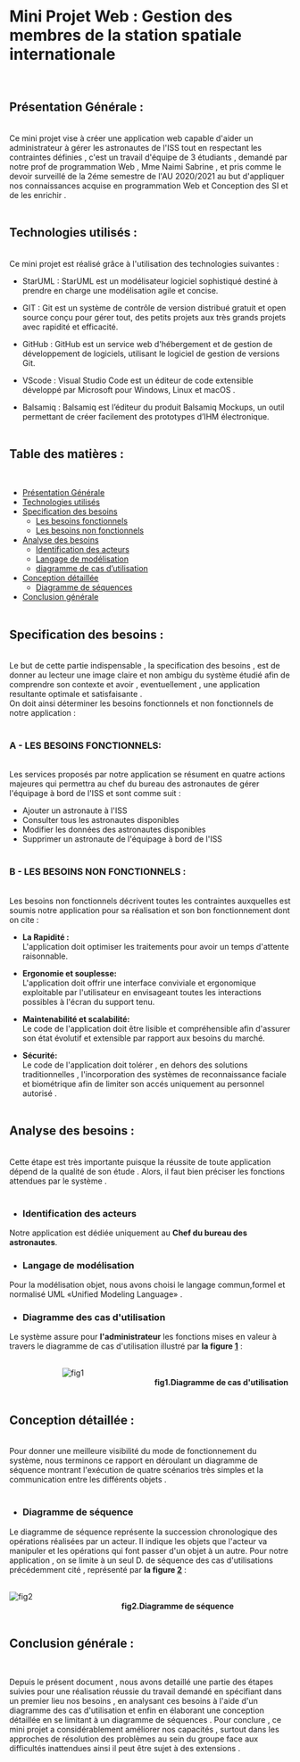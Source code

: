 
# Mini Projet Web : Gestion des membres de la station spatiale internationale

<br>


## Présentation Générale :

<br>
 Ce mini projet vise à créer une application web capable d'aider un administrateur à gérer les astronautes de l'ISS tout en respectant les contraintes définies , c'est un travail d'équipe de 3 étudiants , demandé par notre prof de programmation Web , Mme Naimi Sabrine , et pris comme le devoir surveillé de la 2éme semestre de l'AU 2020/2021 au but d'appliquer nos connaissances acquise en programmation Web et Conception des SI et de les enrichir .<br><br>


## Technologies utilisés : 

<br>
 Ce mini projet est réalisé grâce à l'utilisation des technologies suivantes :<br>

 - StarUML : 
StarUML est un modélisateur logiciel sophistiqué destiné à prendre en charge une modélisation agile et concise.

 - GIT : 
Git est un système de contrôle de version distribué gratuit et open source conçu pour gérer tout, des petits projets aux très grands projets avec rapidité et efficacité.

 - GitHub : 
GitHub est un service web d'hébergement et de gestion de développement de logiciels, utilisant le logiciel de gestion de versions Git.

 - VScode : 
Visual Studio Code est un éditeur de code extensible développé par Microsoft pour Windows, Linux et macOS . 

 - Balsamiq :
Balsamiq est l’éditeur du produit Balsamiq Mockups, un outil permettant de créer facilement des prototypes d’IHM électronique.<br><br>


## Table des matières :

<br>

* [Présentation Générale](#Présentation-Générale)
* [Technologies utilisés](#Technologies-utilisés)
* [Specification des besoins](#Specification-des-besoins)  
  * [Les besoins fonctionnels](#A---Les-besoins-fonctionnels)<br>
  * [Les besoins non fonctionnels](#B---Les-besoins-non-fonctionnels)
* [Analyse des besoins](#Analyse-des-besoins)
  * [Identification des acteurs](#Identification-des-acteurs)
  * [Langage de modélisation](#Langage-de-modélisation)
  * [diagramme de cas d’utilisation](#fig1)
* [Conception détaillée](#Conception-détaillée)
  * [Diagramme de séquences ](#fig2)
* [Conclusion générale](#Conclusion-générale)
<br><br>


## Specification des besoins :

<br>
Le but de cette partie indispensable , la specification des besoins , est de donner au lecteur une image claire et non ambigu du système étudié afin de comprendre son contexte et avoir , eventuellement , une application resultante optimale et satisfaisante .<br>
On doit ainsi déterminer les besoins fonctionnels et non fonctionnels de notre application :<br><br>

### A - LES BESOINS FONCTIONNELS:
<br>
Les services proposés par notre application se résument en quatre actions majeures qui permettra au chef du bureau des astronautes de
gérer l'équipage à bord de l'ISS et sont comme suit :<br>

* Ajouter un astronaute à l'ISS<br>
* Consulter tous les astronautes disponibles<br>
* Modifier les données des astronautes disponibles<br>
* Supprimer un astronaute de l'équipage à bord de l'ISS <br><br>

### B - LES BESOINS NON FONCTIONNELS :
<br>
Les besoins non fonctionnels décrivent toutes les contraintes auxquelles est soumis notre application pour sa réalisation et son bon fonctionnement dont on cite :

- **La Rapidité :**  
 L'application doit optimiser les traitements pour avoir un temps d'attente raisonnable.
 
- **Ergonomie et souplesse:**  
 L'application doit offrir une interface conviviale et ergonomique exploitable par l'utilisateur en envisageant toutes les interactions possibles à l'écran du support tenu. 
 
- **Maintenabilité et scalabilité:**  
 Le code de l'application doit être lisible et compréhensible afin d'assurer son état évolutif et extensible par rapport aux besoins du marché.
- **Sécurité:**  
 Le code de l'application doit tolérer , en dehors des solutions traditionnelles , l'incorporation des systèmes de reconnaissance faciale et biométrique afin de limiter son accés uniquement au personnel autorisé .  <br><br>

## Analyse des besoins :

<br>
 Cette étape est très importante puisque la réussite de toute application dépend de la qualité de son étude . Alors, il faut bien préciser les fonctions attendues par le système .<br><br>

- ### Identification des acteurs
 Notre application est dédiée uniquement au **Chef du bureau des astronautes**.<br>

- ### Langage de modélisation
 Pour la modélisation objet, nous avons choisi le langage commun,formel et normalisé UML «Unified Modeling Language» .<br>

- ### Diagramme des cas d'utilisation
Le système assure pour **l'administrateur** les fonctions mises en valeur à travers le diagramme de cas d'utilisation illustré par **la figure [1](#fig1)** :<br><br>
  
&nbsp;&nbsp;&nbsp;&nbsp;&nbsp;&nbsp;&nbsp;&nbsp;&nbsp;&nbsp;&nbsp;&nbsp;&nbsp;&nbsp;&nbsp;&nbsp;&nbsp;&nbsp;&nbsp;&nbsp;&nbsp;&nbsp;&nbsp;&nbsp;![fig1](https://i.imgur.com/JCrQu49.jpg)<br>
&nbsp;&nbsp;&nbsp;&nbsp;&nbsp;&nbsp;&nbsp;&nbsp;&nbsp;&nbsp;&nbsp;&nbsp;&nbsp;&nbsp;&nbsp;&nbsp;&nbsp;&nbsp;&nbsp;&nbsp;&nbsp;&nbsp;&nbsp;&nbsp;&nbsp;&nbsp;&nbsp;&nbsp;&nbsp;&nbsp;&nbsp;&nbsp;&nbsp;&nbsp;&nbsp;&nbsp;&nbsp;&nbsp;&nbsp;&nbsp;&nbsp;&nbsp;&nbsp;&nbsp;&nbsp;&nbsp;&nbsp;&nbsp;&nbsp;&nbsp;&nbsp;&nbsp;&nbsp;&nbsp;&nbsp;&nbsp;&nbsp;&nbsp;&nbsp;&nbsp;&nbsp;&nbsp;&nbsp;&nbsp;&nbsp;&nbsp;**fig1.Diagramme de cas d'utilisation**
<br><br>


## Conception détaillée :

<br>
Pour donner une meilleure visibilité du mode de fonctionnement du système, nous terminons ce rapport en déroulant un diagramme de séquence montrant l'exécution de quatre scénarios très simples et la communication entre les différents objets .<br><br>

- ### Diagramme de séquence
 Le diagramme de séquence représente la succession chronologique des opérations réalisées par un acteur. Il indique les objets que l'acteur va manipuler et les opérations qui font passer d'un objet à un autre. Pour notre application , on se limite à un seul D. de séquence des cas d'utilisations précédemment cité , représenté par **la figure [2](#fig2)** :<br><br>

![fig2](https://i.imgur.com/9oDe39x.jpg)<br>
&nbsp;&nbsp;&nbsp;&nbsp;&nbsp;&nbsp;&nbsp;&nbsp;&nbsp;&nbsp;&nbsp;&nbsp;&nbsp;&nbsp;&nbsp;&nbsp;&nbsp;&nbsp;&nbsp;&nbsp;&nbsp;&nbsp;&nbsp;&nbsp;&nbsp;&nbsp;&nbsp;&nbsp;&nbsp;&nbsp;&nbsp;&nbsp;&nbsp;&nbsp;&nbsp;&nbsp;&nbsp;&nbsp;&nbsp;&nbsp;&nbsp;&nbsp;&nbsp;&nbsp;&nbsp;&nbsp;&nbsp;&nbsp;&nbsp;&nbsp;&nbsp;**fig2.Diagramme de séquence**
<br><br>


## Conclusion générale :

<br>

  Depuis le présent document , nous avons detaillé une partie des étapes suivies pour une réalisation réussie du travail demandé en spécifiant dans un premier lieu nos besoins , en analysant ces besoins à l'aide d'un diagramme des cas d'utilisation et enfin en élaborant une conception détaillée en se limitant à un diagramme de séquences .
  Pour conclure , ce mini projet a considérablement améliorer nos capacités , surtout dans les approches de résolution des problèmes au sein du groupe face aux difficultés inattendues ainsi il peut être sujet à des extensions .
